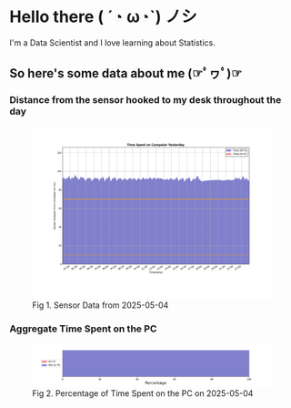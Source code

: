 
# Hello there ( ´◔ ω◔`) ノシ

I'm a Data Scientist and I love learning about Statistics.

## So here's some data about me (☞ﾟヮﾟ)☞


### Distance from the sensor hooked to my desk throughout the day
<figure>
  <picture>
    <source media="(prefers-color-scheme: dark)" srcset="Pi/readme/graphs/lineplot/dark-plot-2025-05-04.png">
    <source media="(prefers-color-scheme: light)" srcset="Pi/readme/graphs/lineplot/light-plot-2025-05-04.png">
    <img alt="Shows a black logo in light color mode and a white one in dark color mode." src="Pi/readme/graphs/lineplot/light-plot-2025-05-04.png">
  </picture>
  <figcaption>Fig 1. Sensor Data from 2025-05-04</figcaption>
</figure>



### Aggregate Time Spent on the PC
<figure>
  <picture>
    <source media="(prefers-color-scheme: dark)" srcset="Pi/readme/graphs/barplot/dark-plot-2025-05-04.png">
    <source media="(prefers-color-scheme: light)" srcset="Pi/readme/graphs/barplot/light-plot-2025-05-04.png">
    <img alt="Shows a black logo in light color mode and a white one in dark color mode." src="Pi/readme/graphs/barplot/light-plot-2025-05-04.png">
  </picture>
  <figcaption>Fig 2. Percentage of Time Spent on the PC on 2025-05-04</figcaption>
</figure>
